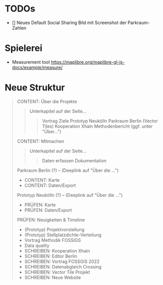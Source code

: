 # TODOs

- [] Neues Default Social Sharing Bild mit Screenshot der Parkraum-Zahlen

# Spielerei

- Measurement tool https://maplibre.org/maplibre-gl-js-docs/example/measure/

# Neue Struktur

> CONTENT: Über die Projekte
>
> > Unterkapitel auf der Seite…
> >
> > > Vortrag
> > > Ziele
> > > Prototyp Neukölln
> > > Parkraum Berlin (Vector Tiles)
> > > Kooperation Xhain
> > > Methodenbericht
> > > (ggf. unter "Über…")
>
> CONTENT: Mitmachen
>
> > Unterkapitel auf der Seite…
> >
> > > Daten erfassen
> > > Dokumentation
>
> Parkraum Berlin
> (?) – (Deeplink auf "Über die …")
>
> - CONTENT: Karte
> - CONTENT: Daten/Export
>
> Prototyp Neukölln
> (?) – (Deeplink auf "Über die …")
>
> - PRÜFEN: Karte
> - PRÜFEN: Daten/Export
>
> PRÜFEN: Neuigkeiten & Timeline
>
> - (Prototyp) Projektvorstellung
> - (Prototyp) Stellplatzdichte-Verteilung
> - Vortrag Methodik FOSSIGS
> - Data quality
> - SCHREIBEN: Kooperation Xhain
> - SCHREIBEN: Editor Berlin
> - SCHREIBEN: Vortrag FOSSGIS 2022
> - SCHREIBEN: Datenabgleich Crossing
> - SCHREIBEN: Vector Tile Projekt
> - SCHREIBEN: Neue Website
